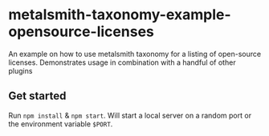 # metalsmith-taxonomy-example-opensource-licenses

An example on how to use metalsmith taxonomy for a listing of open-source licenses.
Demonstrates usage in combination with a handful of other plugins

## Get started

Run `npm install` & `npm start`.
Will start a local server on a random port or the environment variable `$PORT`.
